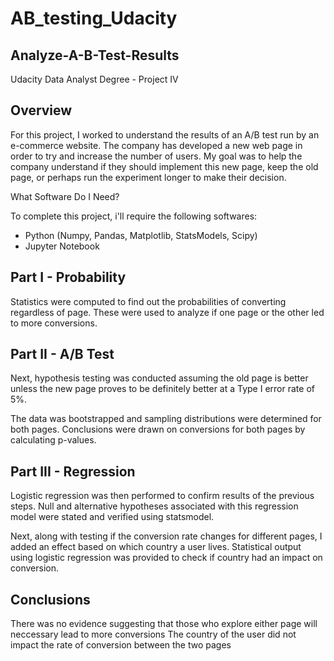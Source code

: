 # AB_testing_Udacity
## Analyze-A-B-Test-Results

Udacity Data Analyst Degree - Project IV

## Overview

For this project, I worked to understand the results of an A/B test run by an e-commerce website. The company has developed a new web page in order to try and increase the number of users. My goal was to help the company understand if they should implement this new page, keep the old page, or perhaps run the experiment longer to make their decision.

What Software Do I Need?

To complete this project, i'll require the following softwares:

- Python (Numpy, Pandas, Matplotlib, StatsModels, Scipy)
- Jupyter Notebook

## Part I - Probability

Statistics were computed to find out the probabilities of converting regardless of page. These were used to analyze if one page or the other led to more conversions.

## Part II - A/B Test

Next, hypothesis testing was conducted assuming the old page is better unless the new page proves to be definitely better at a Type I error rate of 5%.

The data was bootstrapped and sampling distributions were determined for both pages. Conclusions were drawn on conversions for both pages by calculating p-values.

## Part III - Regression

Logistic regression was then performed to confirm results of the previous steps. Null and alternative hypotheses associated with this regression model were stated and verified using statsmodel.

Next, along with testing if the conversion rate changes for different pages, I added an effect based on which country a user lives. Statistical output using logistic regression was provided to check if country had an impact on conversion.

## Conclusions

There was no evidence suggesting that those who explore either page will neccessary lead to more conversions
The country of the user did not impact the rate of conversion between the two pages
